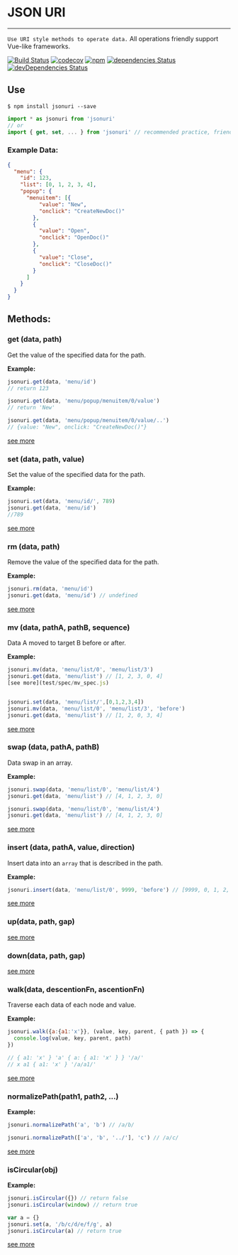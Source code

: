 # JSON URI

---

`Use URI style methods to operate data.`
All operations friendly support Vue-like frameworks.

[![Build Status](https://api.travis-ci.org/aligay/jsonuri.svg?branch=master)](https://travis-ci.org/aligay/jsonuri/branches)
[![codecov](https://codecov.io/gh/aligay/jsonuri/branch/master/graph/badge.svg)](https://codecov.io/gh/aligay/jsonuri/branch/master)
[![npm](https://img.shields.io/npm/v/jsonuri.svg)](https://www.npmjs.com/package/jsonuri)
[![dependencies Status](https://david-dm.org/aligay/jsonuri/status.svg)](https://david-dm.org/aligay/jsonuri)
[![devDependencies Status](https://david-dm.org/aligay/jsonuri/dev-status.svg)](https://david-dm.org/aligay/jsonuri?type=dev)

## Use

```shell
$ npm install jsonuri --save
```

```javascript
import * as jsonuri from 'jsonuri'
// or
import { get, set, ... } from 'jsonuri' // recommended practice, friendly to tree-shaking
```

### Example Data:
```json
{
  "menu": {
    "id": 123,
    "list": [0, 1, 2, 3, 4],
    "popup": {
      "menuitem": [{
          "value": "New",
          "onclick": "CreateNewDoc()"
        },
        {
          "value": "Open",
          "onclick": "OpenDoc()"
        },
        {
          "value": "Close",
          "onclick": "CloseDoc()"
        }
      ]
    }
  }
}

```

## Methods:

### get (data, path)
Get the value of the specified data for the path.


**Example:**

```javascript
jsonuri.get(data, 'menu/id')
// return 123

jsonuri.get(data, 'menu/popup/menuitem/0/value')
// return 'New'

jsonuri.get(data, 'menu/popup/menuitem/0/value/..')
// {value: "New", onclick: "CreateNewDoc()"}

```
[see more](test/spec/get_spec.js)
### set (data, path, value)
Set the value of the specified data for the path.

**Example:**

```javascript
jsonuri.set(data, 'menu/id/', 789)
jsonuri.get(data, 'menu/id')
//789

```
[see more](test/spec/set_spec.js)

### rm (data, path)
Remove the value of the specified data for the path.

**Example:**

```javascript
jsonuri.rm(data, 'menu/id')
jsonuri.get(data, 'menu/id') // undefined
```
[see more](test/spec/rm_spec.js)


### mv (data, pathA, pathB, sequence)
Data A moved to target B before or after.

**Example:**

```javascript
jsonuri.mv(data, 'menu/list/0', 'menu/list/3')
jsonuri.get(data, 'menu/list') // [1, 2, 3, 0, 4]
[see more](test/spec/mv_spec.js)


jsonuri.set(data, 'menu/list/',[0,1,2,3,4])
jsonuri.mv(data, 'menu/list/0', 'menu/list/3', 'before')
jsonuri.get(data, 'menu/list') // [1, 2, 0, 3, 4]

```
[see more](test/spec/mv_spec.js)

### swap (data, pathA, pathB)
Data swap in an array.

**Example:**

```javascript
jsonuri.swap(data, 'menu/list/0', 'menu/list/4')
jsonuri.get(data, 'menu/list') // [4, 1, 2, 3, 0]

jsonuri.swap(data, 'menu/list/0', 'menu/list/4')
jsonuri.get(data, 'menu/list') // [4, 1, 2, 3, 0]

```
[see more](test/spec/swap_spec.js)


### insert (data, pathA, value, direction)

Insert data into an `array` that is described in the path.

**Example:**

```javascript
jsonuri.insert(data, 'menu/list/0', 9999, 'before') // [9999, 0, 1, 2, 3, 4]

```
[see more](test/spec/insert_spec.js)


### up(data, path, gap)
[see more](test/spec/up_spec.js)


### down(data, path, gap)

[see more](test/spec/down_spec.js)


### walk(data, descentionFn, ascentionFn)
Traverse each data of each node and value.

**Example:**

```javascript
jsonuri.walk({a:{a1:'x'}}, (value, key, parent, { path }) => {
  console.log(value, key, parent, path)
})

// { a1: 'x' } 'a' { a: { a1: 'x' } } '/a/'
// x a1 { a1: 'x' } '/a/a1/'
```
[see more](test/spec/walk_spec.js)

### normalizePath(path1, path2, ...)

**Example:**

```javascript
jsonuri.normalizePath('a', 'b') // /a/b/

jsonuri.normalizePath(['a', 'b', '../'], 'c') // /a/c/


```
[see more](test/spec/normalizePath_spec.js)

### isCircular(obj)

**Example:**

```javascript
jsonuri.isCircular({}) // return false
jsonuri.isCircular(window) // return true

var a = {}
jsonuri.set(a, '/b/c/d/e/f/g', a)
jsonuri.isCircular(a) // return true


```
[see more](test/spec/isCircular_spec.js)

